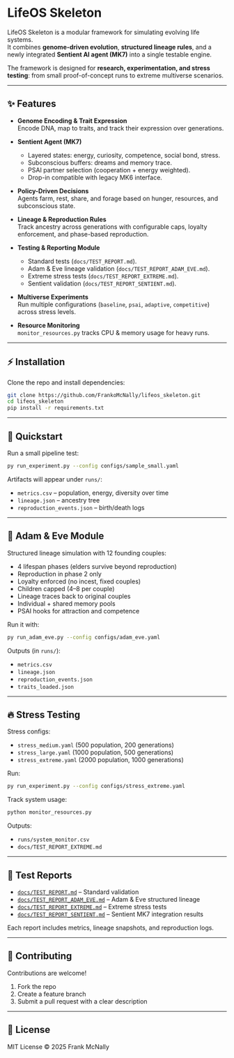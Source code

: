 # LifeOS Skeleton

LifeOS Skeleton is a modular framework for simulating evolving life systems.  
It combines **genome-driven evolution**, **structured lineage rules**, and a newly
integrated **Sentient AI agent (MK7)** into a single testable engine.  

The framework is designed for **research, experimentation, and stress testing**:
from small proof-of-concept runs to extreme multiverse scenarios.

---

## ✨ Features

- **Genome Encoding & Trait Expression**  
  Encode DNA, map to traits, and track their expression over generations.

- **Sentient Agent (MK7)**  
  - Layered states: energy, curiosity, competence, social bond, stress.  
  - Subconscious buffers: dreams and memory trace.  
  - PSAI partner selection (cooperation + energy weighted).  
  - Drop-in compatible with legacy MK6 interface.  

- **Policy-Driven Decisions**  
  Agents farm, rest, share, and forage based on hunger, resources, and
  subconscious state.

- **Lineage & Reproduction Rules**  
  Track ancestry across generations with configurable caps, loyalty enforcement,
  and phase-based reproduction.

- **Testing & Reporting Module**  
  - Standard tests (`docs/TEST_REPORT.md`).  
  - Adam & Eve lineage validation (`docs/TEST_REPORT_ADAM_EVE.md`).  
  - Extreme stress tests (`docs/TEST_REPORT_EXTREME.md`).  
  - Sentient validation (`docs/TEST_REPORT_SENTIENT.md`).  

- **Multiverse Experiments**  
  Run multiple configurations (`baseline`, `psai`, `adaptive`, `competitive`)
  across stress levels.

- **Resource Monitoring**  
  `monitor_resources.py` tracks CPU & memory usage for heavy runs.

---

## ⚡ Installation

Clone the repo and install dependencies:

```bash
git clone https://github.com/FrankoMcNally/lifeos_skeleton.git
cd lifeos_skeleton
pip install -r requirements.txt
```

---

## 🚀 Quickstart

Run a small pipeline test:

```bash
py run_experiment.py --config configs/sample_small.yaml
```

Artifacts will appear under `runs/`:

- `metrics.csv` – population, energy, diversity over time  
- `lineage.json` – ancestry tree  
- `reproduction_events.json` – birth/death logs  

---

## 🌱 Adam & Eve Module

Structured lineage simulation with 12 founding couples:

- 4 lifespan phases (elders survive beyond reproduction)  
- Reproduction in phase 2 only  
- Loyalty enforced (no incest, fixed couples)  
- Children capped (4–8 per couple)  
- Lineage traces back to original couples  
- Individual + shared memory pools  
- PSAI hooks for attraction and competence  

Run it with:

```bash
py run_adam_eve.py --config configs/adam_eve.yaml
```

Outputs (in `runs/`):

- `metrics.csv`  
- `lineage.json`  
- `reproduction_events.json`  
- `traits_loaded.json`  

---

## 🔥 Stress Testing

Stress configs:

- `stress_medium.yaml` (500 population, 200 generations)  
- `stress_large.yaml` (1000 population, 500 generations)  
- `stress_extreme.yaml` (2000 population, 1000 generations)  

Run:

```bash
py run_experiment.py --config configs/stress_extreme.yaml
```

Track system usage:

```bash
python monitor_resources.py
```

Outputs:

- `runs/system_monitor.csv`  
- `docs/TEST_REPORT_EXTREME.md`  

---

## 📑 Test Reports

- [`docs/TEST_REPORT.md`](docs/TEST_REPORT.md) – Standard validation  
- [`docs/TEST_REPORT_ADAM_EVE.md`](docs/TEST_REPORT_ADAM_EVE.md) – Adam & Eve structured lineage  
- [`docs/TEST_REPORT_EXTREME.md`](docs/TEST_REPORT_EXTREME.md) – Extreme stress tests  
- [`docs/TEST_REPORT_SENTIENT.md`](docs/TEST_REPORT_SENTIENT.md) – Sentient MK7 integration results  

Each report includes metrics, lineage snapshots, and reproduction logs.

---

## 🤝 Contributing

Contributions are welcome!

1. Fork the repo  
2. Create a feature branch  
3. Submit a pull request with a clear description  

---

## 📜 License

MIT License © 2025 Frank McNally
